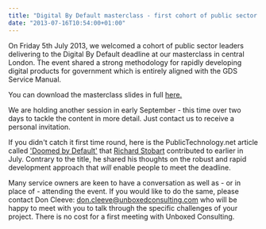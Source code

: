 ```yaml
---
title: "Digital By Default masterclass - first cohort of public sector leaders explore Agile methodology to meet the deadline"
date: "2013-07-16T10:54:00+01:00"
---
```


<p>On Friday 5th July 2013, we welcomed a cohort of public sector leaders delivering to the Digital By Default deadline at our masterclass in central London. The event shared a strong methodology for rapidly developing digital products for government which is entirely aligned with the GDS Service Manual.</p>

<p>You can download the masterclass slides in full <a href="https://www.dropbox.com/s/zukw0w2wgbpl3cs/Digital_Service_Workshop.pdf">here.</a></p>

<p>We are holding another session in early September - this time over two days to tackle the content in more detail. Just contact us to receive a personal invitation.</p>

<p>If you didn&#39;t catch it first time round, here is the PublicTechnology.net article called <a href="http://legacy.publictechnology.net/opinion/digital-default-doomed-default/37855">&#39;Doomed by Default&#39;</a> that <a href="/people#richard-stobart">Richard Stobart</a> contributed to earlier in July. Contrary to the title, he shared his thoughts on the robust and rapid development approach that <em>will</em> enable people to meet the deadline.</p>

<p>Many service owners are keen to have a conversation as well as - or in place of - attending the event. If you would like to do the same, please contact Don Cleeve: <a href="mailto:don.cleeve@unboxedconsulting.com">don.cleeve@unboxedconsulting.com</a> who will be happy to meet with you to talk through the specific challenges of your project. There is no cost for a first meeting with Unboxed Consulting.</p>
